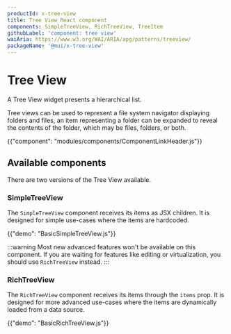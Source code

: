 ```yaml
---
productId: x-tree-view
title: Tree View React component
components: SimpleTreeView, RichTreeView, TreeItem
githubLabel: 'component: tree view'
waiAria: https://www.w3.org/WAI/ARIA/apg/patterns/treeview/
packageName: '@mui/x-tree-view'
---
```


# Tree View

<p class="description">A Tree View widget presents a hierarchical list.</p>

Tree views can be used to represent a file system navigator displaying folders and files, an item representing a folder can be expanded to reveal the contents of the folder, which may be files, folders, or both.

{{"component": "modules/components/ComponentLinkHeader.js"}}

## Available components

There are two versions of the Tree View available.

### SimpleTreeView

The `SimpleTreeView` component receives its items as JSX children.
It is designed for simple use-cases where the items are hardcoded.

{{"demo": "BasicSimpleTreeView.js"}}

:::warning
Most new advanced features won't be available on this component.
If you are waiting for features like editing or virtualization, you should use `RichTreeView` instead.
:::

### RichTreeView

The `RichTreeView` component receives its items through the `items` prop.
It is designed for more advanced use-cases where the items are dynamically loaded from a data source.

{{"demo": "BasicRichTreeView.js"}}
